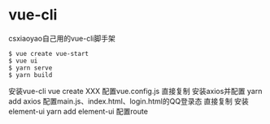 # vue-cli
csxiaoyao自己用的vue-cli脚手架
```
$ vue create vue-start
$ vue ui
$ yarn serve
$ yarn build
```

安装vue-cli   vue create XXX
配置vue.config.js  直接复制
安装axios并配置  yarn add axios
配置main.js、index.html、login.html的QQ登录态  直接复制
安装element-ui  yarn add element-ui
配置route 


